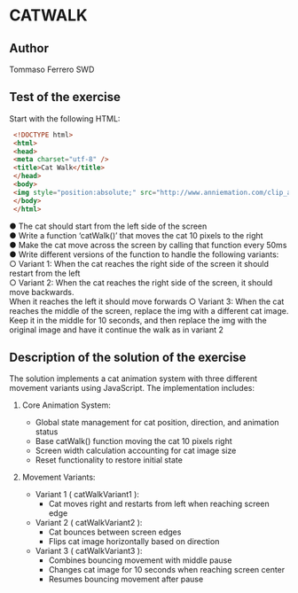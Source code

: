 # CATWALK

## Author

Tommaso Ferrero SWD

## Test of the exercise

Start with the following HTML:

```html
 <!DOCTYPE html>
 <html>
 <head>
 <meta charset="utf-8" />
 <title>Cat Walk</title>
 </head>
 <body>
 <img style="position:absolute;" src="http://www.anniemation.com/clip_art/images/cat-walk.gif">
 </body>
 </html>
```
● The cat should start from the left side of the screen  
 ● Write a function ‘catWalk()’ that moves the cat 10 pixels to the right  
 ● Make the cat move across the screen by calling that function every 50ms  
 ● Write different versions of the function to handle the following variants:  
 ○ Variant 1: When the cat reaches the right side of the screen it should restart from the left  
 ○ Variant 2: When the cat reaches the right side of the screen, it should move backwards.  
When it reaches the left it should move forwards
 ○ Variant 3: When the cat reaches the middle of the screen, replace the img with a different cat image. Keep it in the middle for 10 seconds, and then replace the img with the original image and have it continue the walk as in variant 2  

## Description of the solution of the exercise

The solution implements a cat animation system with three different movement variants using JavaScript. The implementation includes:

1. Core Animation System:
   
   - Global state management for cat position, direction, and animation status
   - Base catWalk() function moving the cat 10 pixels right
   - Screen width calculation accounting for cat image size
   - Reset functionality to restore initial state
   
2. Movement Variants:
   
   - Variant 1 ( catWalkVariant1 ):
     - Cat moves right and restarts from left when reaching screen edge
   - Variant 2 ( catWalkVariant2 ):
     - Cat bounces between screen edges
     - Flips cat image horizontally based on direction
   - Variant 3 ( catWalkVariant3 ):
     - Combines bouncing movement with middle pause
     - Changes cat image for 10 seconds when reaching screen center
     - Resumes bouncing movement after pause